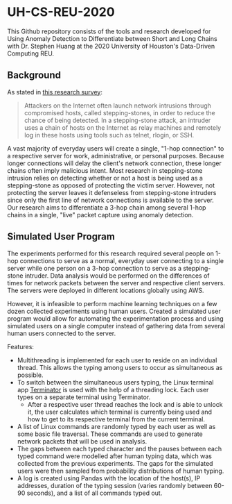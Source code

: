 # UH-CS-REU-2020

This Github repository consists of the tools and research developed for Using Anomaly Detection to Differentiate between Short and Long Chains with Dr. Stephen Huang at the 2020 University of Houston's Data-Driven Computing REU.

## Background

As stated in [this research survey](https://jwcn-eurasipjournals.springeropen.com/articles/10.1186/s13638-018-1303-2#Abs1):
>Attackers on the Internet often launch network intrusions through compromised hosts, called stepping-stones, in order to reduce the chance of being detected. In a stepping-stone attack, an intruder uses a chain of hosts on the Internet as relay machines and remotely log in these hosts using tools such as telnet, rlogin, or SSH.

A vast majority of everyday users will create a single, "1-hop connection" to a respective server for work, administrative, or personal purposes. Because longer connections will delay the client's network connection, these longer chains often imply malicious intent. Most research in stepping-stone intrusion relies on detecting whether or not a host is being used as a stepping-stone as opposed of protecting the victim server. However, not protecting the server leaves it defenseless from stepping-stone intruders since only the first line of network connections is available to the server. Our research aims to differentiate a 3-hop chain among several 1-hop chains in a single, "live" packet capture using anomaly detection.

## Simulated User Program

The experiments performed for this research required several people on 1-hop connections to serve as a normal, everyday user connecting to a single server while one person on a 3-hop connection to serve as a stepping-stone intruder. Data analysis would be performed on the differences of times for network packets between the server and respective client servers. The servers were deployed in different locations globally using AWS.

However, it is infeasible to perform machine learning techniques on a few dozen collected experiments using human users. Created a simulated user program would allow for automating the experimentation process and using simulated users on a single computer instead of gathering data from several human users connected to the server.



Features:
- Multithreading is implemented for each user to reside on an individual thread. This allows the typing among users to occur as simultaneous as possible.
- To switch between the simultaneous users typing, the Linux terminal app [Terminator](https://gnometerminator.blogspot.com/p/introduction.html) is used with the help of a threading lock. Each user types on a separate terminal using Terminator.
  - After a respective user thread reaches the lock and is able to unlock it, the user calculates which terminal is currently being used and how to get to its respective terminal from the current terminal.
- A list of Linux commands are randomly typed by each user as well as some basic file traversal. These commands are used to generate network packets that will be used in analysis.
- The gaps between each typed character and the pauses between each typed command were modelled after human typing data, which was collected from the previous experiments. The gaps for the simulated users were then sampled from probability distributions of human typing.
- A log is created using Pandas with the location of the host(s), IP addresses, duration of the typing session (varies randomly between 60-90 seconds), and a list of all commands typed out.

